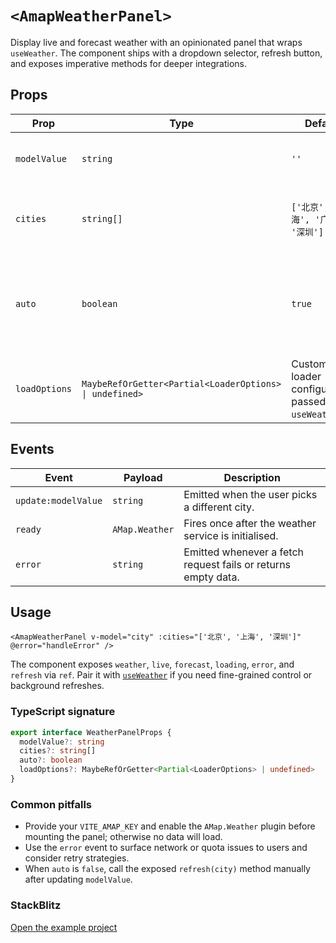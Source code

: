 # `<AmapWeatherPanel>`

Display live and forecast weather with an opinionated panel that wraps `useWeather`. The component ships with a dropdown selector, refresh button, and exposes imperative methods for deeper integrations.

## Props

| Prop | Type | Default | Description |
| --- | --- | --- | --- |
| `modelValue` | `string` | `''` | Currently selected city. Works with `v-model`. |
| `cities` | `string[]` | `['北京', '上海', '广州', '深圳']` | Preset list of selectable cities shown in the dropdown. |
| `auto` | `boolean` | `true` | Automatically fetch weather data when the component mounts or the city changes. |
| `loadOptions` | `MaybeRefOrGetter<Partial<LoaderOptions> \| undefined>` | Custom loader configuration passed to `useWeather`. |

## Events

| Event | Payload | Description |
| --- | --- | --- |
| `update:modelValue` | `string` | Emitted when the user picks a different city. |
| `ready` | `AMap.Weather` | Fires once after the weather service is initialised. |
| `error` | `string` | Emitted whenever a fetch request fails or returns empty data. |

## Usage

```vue
<AmapWeatherPanel v-model="city" :cities="['北京', '上海', '深圳']" @error="handleError" />
```

The component exposes `weather`, `live`, `forecast`, `loading`, `error`, and `refresh` via `ref`. Pair it with [`useWeather`](/hooks/use-weather) if you need fine-grained control or background refreshes.

<ClientOnly>
  <WeatherPanelDemo />
</ClientOnly>

<script setup lang="ts">
import WeatherPanelDemo from '../examples/WeatherPanelDemo.vue'
</script>

### TypeScript signature

```ts
export interface WeatherPanelProps {
  modelValue?: string
  cities?: string[]
  auto?: boolean
  loadOptions?: MaybeRefOrGetter<Partial<LoaderOptions> | undefined>
}
```

### Common pitfalls

- Provide your `VITE_AMAP_KEY` and enable the `AMap.Weather` plugin before mounting the panel; otherwise no data will load.
- Use the `error` event to surface network or quota issues to users and consider retry strategies.
- When `auto` is `false`, call the exposed `refresh(city)` method manually after updating `modelValue`.

### StackBlitz

[Open the example project](https://stackblitz.com/github/your-org/amap-vue-kit/tree/main/examples/basic)
